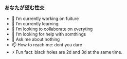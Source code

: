 ### あなたが望む性交


- 🔭 I’m currently working on fuiture
- 🌱 I’m currently learning 
- 👯 I’m looking to collaborate on everyting
- 🤔 I’m looking for help with somthings
- 💬 Ask me about nothing
- 📫 How to reach me: dont you dare
- ⚡ Fun fact: black holes are 2d and 3d at the same time.


